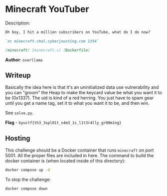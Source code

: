 # Minecraft YouTuber
Description:
```markdown
Oh boy, I hit a million subscribers on YouTube, what do I do now?

`nc minecraft.chal.cyberjousting.com 1354`

[minecraft] [minecraft.c] [Dockerfile]
```

**Author**: `overllama`

## Writeup
Basically the idea here is that it's an uninitialized data use vulnerability and you can "groom" the Heap to make the keycard value be what you want it to be (0x1337). The uid is kind of a red herring. You just have to spam gear until you get a name tag, set it to what you want it to be, and then win.

See `solve.py`.

**Flag** - `byuctf{th3_3xpl01t_n4m3_1s_l1t3r4lly_gr00m1ng}`

## Hosting
This challenge should be a Docker container that runs `minecraft` on port 5001. All the proper files are included in here. The command to build the docker container is (when located inside of this directory):

```bash
docker compose up -d
```

To stop the challenge:
```bash
docker compose down
```